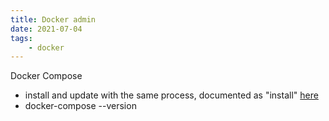 ```yaml
---
title: Docker admin
date: 2021-07-04
tags:
    - docker
---
```


Docker Compose

-   install and update with the same process, documented as "install" [here](https://docs.docker.com/compose/install/)
-   docker-compose --version
